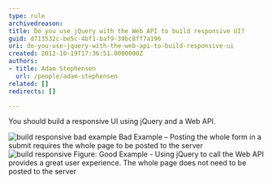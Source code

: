 ```yaml
---
type: rule
archivedreason: 
title: Do you use jQuery with the Web API to build responsive UI?
guid: d713532c-be5c-4bf1-baf9-39bc8ff7a196
uri: do-you-use-jquery-with-the-web-api-to-build-responsive-ui
created: 2012-10-19T17:36:51.0000000Z
authors:
- title: Adam Stephensen
  url: /people/adam-stephensen
related: []
redirects: []

---
```


You should build a responsive UI using jQuery and a Web API.

<!--endintro-->
![build responsive bad example](build-responsive-bad.jpg) Bad Example – Posting the whole form in a submit requires the whole page to be posted to the server ![build responsive](build-responsive-good.jpg) Figure: Good Example - Using jQuery to call the Web API provides a great user experience. The whole page does not need to be posted to the server
